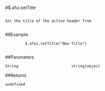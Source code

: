 #$.afui.setTitle

```

Set the title of the active header from
         
```

##Example

```
         $.afui.setTitle("New Title")
         
```


##Parameters

```
String                        string|object

```

##Returns

```
undefined
```

